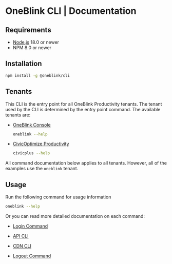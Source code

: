 # OneBlink CLI | Documentation

## Requirements

- [Node.js](https://nodejs.org/) 18.0 or newer
- NPM 8.0 or newer

## Installation

```sh
npm install -g @oneblink/cli
```

## Tenants

This CLI is the entry point for all OneBlink Productivity tenants. The tenant used by the CLI is determined by the entry point command. The available tenants are:

- [OneBlink Console](https://console.oneblink.io)

  ```sh
  oneblink --help
  ```

- [CivicOptimize Productivity](https://console.transform.civicplus.com)

  ```sh
  civicplus --help
  ```

All command documentation below applies to all tenants. However, all of the examples use the `oneblink` tenant.

## Usage

Run the following command for usage information

```sh
oneblink --help
```

Or you can read more detailed documentation on each command:

- [Login Command](./login.md)

- [API CLI](./api/README.md)

- [CDN CLI](./cdn/README.md)

- [Logout Command](./logout.md)
